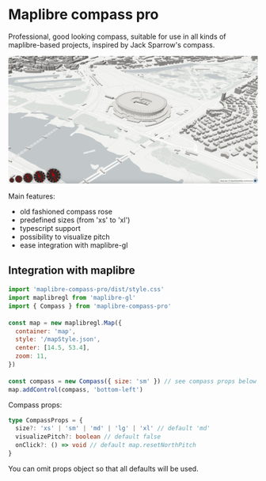 # Maplibre compass pro

Professional, good looking compass, suitable for use in all kinds of maplibre-based projects, inspired by Jack Sparrow's compass.

![demo](./demo.png)

Main features:

- old fashioned compass rose
- predefined sizes (from 'xs' to 'xl')
- typescript support
- possibility to visualize pitch
- ease integration with maplibre-gl

## Integration with maplibre

```js
import 'maplibre-compass-pro/dist/style.css'
import maplibregl from 'maplibre-gl'
import { Compass } from 'maplibre-compass-pro'

const map = new maplibregl.Map({
  container: 'map',
  style: '/mapStyle.json',
  center: [14.5, 53.4],
  zoom: 11,
})

const compass = new Compass({ size: 'sm' }) // see compass props below
map.addControl(compass, 'bottom-left')
```

Compass props:

```ts
type CompassProps = {
  size?: 'xs' | 'sm' | 'md' | 'lg' | 'xl' // default 'md'
  visualizePitch?: boolean // default false
  onClick?: () => void // default map.resetNorthPitch
}
```

You can omit props object so that all defaults will be used.
